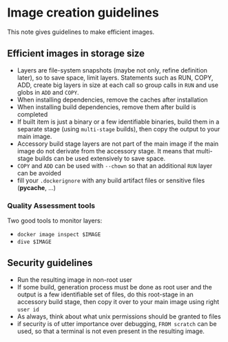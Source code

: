 # Image creation guidelines
This note gives guidelines to make efficient images.

## Efficient images in storage size
- Layers are file-system snapshots (maybe not only, refine definition later),
    so to save space, limit layers. Statements such as RUN, COPY, ADD, create
    big layers in size at each call so group calls in `RUN` and use globs in
    `ADD` and `COPY`.
- When installing dependencies, remove the caches after installation
- When installing build dependencies, remove them after build is completed
- If built item is just a binary or a few identifiable binaries, build them
    in a separate stage (using `multi-stage` builds), then copy the output to
    your main image.
- Accessory build stage layers are not part of the main image if the main image
    do not derivate from the accessory stage. It means that multi-stage builds
    can be used extensively to save space.
- `COPY` and `ADD` can be used with `--chown` so that an additional `RUN` layer
    can be avoided
- fill your `.dockerignore` with any build artifact files or sensitive files
    (__pycache__, ...)

### Quality Assessment tools
Two good tools to monitor layers:
- `docker image inspect $IMAGE`
- `dive $IMAGE`

## Security guidelines
- Run the resulting image in non-root user
- If some build, generation process must be done as root user and the output is
    a few identifiable set of files, do this root-stage in an accessory build stage,
    then copy it over to your main image using right `user id`
- As always, think about what unix permissions should be granted to files
- if security is of utter importance over debugging, `FROM scratch` can be used,
    so that a terminal is not even present in the resulting image.

